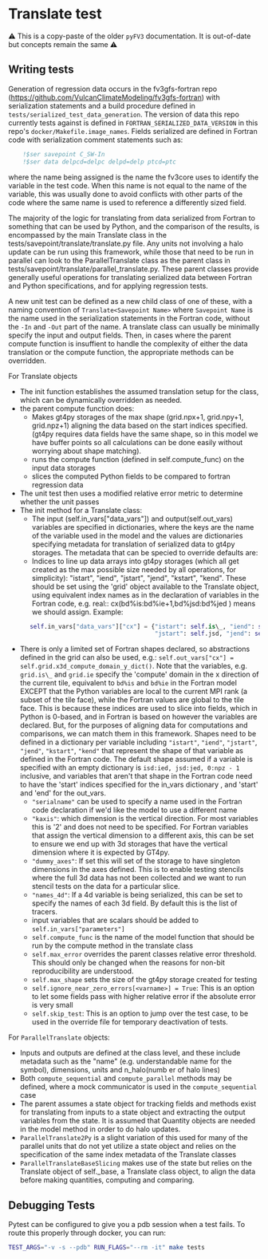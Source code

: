 # Translate test

⚠️ This is a copy-paste of the older `pyFV3` documentation. It is out-of-date but concepts remain the same ⚠️

## Writing tests

Generation of regression data occurs in the fv3gfs-fortran repo (<https://github.com/VulcanClimateModeling/fv3gfs-fortran>) with serialization statements and a build procedure defined in `tests/serialized_test_data_generation`. The version of data this repo currently tests against is defined in `FORTRAN_SERIALIZED_DATA_VERSION` in this repo's `docker/Makefile.image_names`. Fields serialized are defined in Fortran code with serialization comment statements such as:

```fortran
    !$ser savepoint C_SW-In
    !$ser data delpcd=delpc delpd=delp ptcd=ptc
```

where the name being assigned is the name the fv3core uses to identify the variable in the test code. When this name is not equal to the name of the variable, this was usually done to avoid conflicts with other parts of the code where the same name is used to reference a differently sized field.

The majority of the logic for translating from data serialized from Fortran to something that can be used by Python, and the comparison of the results, is encompassed by the main Translate class in the tests/savepoint/translate/translate.py file. Any units not involving a halo update can be run using this framework, while those that need to be run in parallel can look to the ParallelTranslate class as the parent class in tests/savepoint/translate/parallel_translate.py. These parent classes provide generally useful operations for translating serialized data between Fortran and Python specifications, and for applying regression tests.

A new unit test can be defined as a new child class of one of these, with a naming convention of `Translate<Savepoint Name>` where `Savepoint Name` is the name used in the serialization statements in the Fortran code, without the `-In` and `-Out` part of the name. A translate class can usually be minimally specify the input and output fields. Then, in cases where the parent compute function is insuffient to handle the complexity of either the data translation or the compute function, the appropriate methods can be overridden.

For Translate objects

- The init function establishes the assumed translation setup for the class, which can be dynamically overridden as needed.
- the parent compute function does:
  - Makes gt4py storages of the max shape (grid.npx+1, grid.npy+1, grid.npz+1) aligning the data based on the start indices specified. (gt4py requires data fields have the same shape, so in this model we have buffer points so all calculations can be done easily without worrying about shape matching).
  - runs the compute function (defined in self.compute_func) on the input data storages
  - slices the computed Python fields to be compared to fortran regression data
- The unit test then uses a modified relative error metric to determine whether the unit passes
- The init method for a Translate class:
  - The input (self.in_vars["data_vars"]) and output(self.out_vars) variables are specified in dictionaries, where the keys are the name of the variable used in the model and the values are dictionaries specifying metadata for translation of serialized data to gt4py storages. The metadata that can be specied to override defaults are:
  - Indices to line up data arrays into gt4py storages (which all get created as the max possible size needed by all operations, for simplicity): "istart", "iend", "jstart", "jend", "kstart", "kend". These should be set using the 'grid' object available to the Translate object, using equivalent index names as in the declaration of variables in the Fortran code, e.g. real:: cx(bd%is:bd%ie+1,bd%jsd:bd%jed ) means we should assign. Example:

```python
      self.in_vars["data_vars"]["cx"] = {"istart": self.is\_, "iend": self.ie + 1,
                                         "jstart": self.jsd, "jend": self.jed,}
```

- There is only a limited set of Fortran shapes declared, so abstractions defined in the grid can also be used,
    e.g.: `self.out_vars["cx"] = self.grid.x3d_compute_domain_y_dict()`. Note that the variables, e.g. `grid.is\_` and `grid.ie` specify the 'compute' domain in the x direction of the current tile, equivalent to `bd%is` and `bd%ie` in the Fortran model EXCEPT that the Python variables are local to the current MPI rank (a subset of the tile face), while the Fortran values are global to the tile face. This is because these indices are used to slice into fields, which in Python is 0-based, and in Fortran is based on however the variables are declared. But, for the purposes of aligning data for computations and comparisons, we can match them in this framework. Shapes need to be defined in a dictionary per variable including `"istart"`, `"iend"`, `"jstart"`, `"jend"`, `"kstart"`, `"kend"` that represent the shape of that variable as defined in the Fortran code. The default shape assumed if a variable is specified with an empty dictionary is `isd:ied, jsd:jed, 0:npz - 1` inclusive, and variables that aren't that shape in the Fortran code need to have the 'start' indices specified for the in_vars dictionary , and 'start' and 'end' for the out_vars.
  - `"serialname"` can be used to specify a name used in the Fortran code declaration if we'd like the model to use a different name
  - `"kaxis"`: which dimension is the vertical direction. For most variables this is '2' and does not need to be specified. For Fortran variables that assign the vertical dimension to a different axis, this can be set to ensure we end up with 3d storages that have the vertical dimension where it is expected by GT4py.
  - `"dummy_axes"`: If set this will set of the storage to have singleton dimensions in the axes defined. This is to enable testing stencils where the full 3d data has not been collected and we want to run stencil tests on the data for a particular slice.
  - `"names_4d"`: If a 4d variable is being serialized, this can be set to specify the names of each 3d field. By default this is the list of tracers.
  - input variables that are scalars should be added to `self.in_vars["parameters"]`
  - `self.compute_func` is the name of the model function that should be run by the compute method in the translate class
  - `self.max_error` overrides the parent classes relative error threshold. This should only be changed when the reasons for non-bit reproducibility are understood.
  - `self.max_shape` sets the size of the gt4py storage created for testing
  - `self.ignore_near_zero_errors[<varname>] = True`: This is an option to let some fields pass with higher relative error if the absolute error is very small
  - `self.skip_test`: This is an option to jump over the test case, to be used in the override file for temporary deactivation of tests.

For `ParallelTranslate` objects:

- Inputs and outputs are defined at the class level, and these include metadata such as the "name" (e.g. understandable name for the symbol), dimensions, units and n_halo(numb er of halo lines)
- Both `compute_sequential` and `compute_parallel` methods may be defined, where a mock communicator is used in the `compute_sequential` case
- The parent assumes a state object for tracking fields and methods exist for translating from inputs to a state object and extracting the output variables from the state. It is assumed that Quantity objects are needed in the model method in order to do halo updates.
- `ParallelTranslate2Py` is a slight variation of this used for many of the parallel units that do not yet utilize a state object and relies on the specification of the same index metadata of the Translate classes
- `ParallelTranslateBaseSlicing` makes use of the state but relies on the Translate object of self._base, a Translate class object, to align the data before making quantities, computing and comparing.

## Debugging Tests

Pytest can be configured to give you a pdb session when a test fails. To route this properly through docker, you can run:

```bash
TEST_ARGS="-v -s --pdb" RUN_FLAGS="--rm -it" make tests
```
